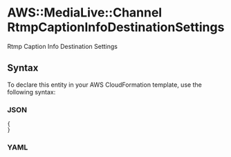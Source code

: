 # AWS::MediaLive::Channel RtmpCaptionInfoDestinationSettings<a name="aws-properties-medialive-channel-rtmpcaptioninfodestinationsettings"></a>

Rtmp Caption Info Destination Settings

## Syntax<a name="aws-properties-medialive-channel-rtmpcaptioninfodestinationsettings-syntax"></a>

To declare this entity in your AWS CloudFormation template, use the following syntax:

### JSON<a name="aws-properties-medialive-channel-rtmpcaptioninfodestinationsettings-syntax.json"></a>

```
{
}
```

### YAML<a name="aws-properties-medialive-channel-rtmpcaptioninfodestinationsettings-syntax.yaml"></a>

```
```